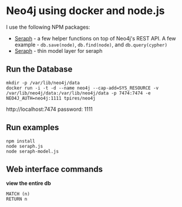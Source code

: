 # Neo4j using docker and node.js

I use the following NPM packages:

* [Seraph](https://github.com/brikteknologier/seraph) - a few helper functions on top of Neo4j's REST API. A few example - `db.save(node)`, `db.find(node)`, and `db.query(cypher)`
* [Seraph](https://github.com/brikteknologier/seraph-model) - thin model layer for seraph

## Run the Database

```
mkdir -p /var/lib/neo4j/data
docker run -i -t -d --name neo4j --cap-add=SYS_RESOURCE -v /var/lib/neo4j/data:/var/lib/neo4j/data -p 7474:7474 -e NEO4J_AUTH=neo4j:1111 tpires/neo4j
```
http://localhost:7474 password: 1111


## Run examples

    npm install
    node seraph.js
    node seraph-model.js

## Web interface commands

**view the entire db**

    MATCH (n)
    RETURN n
